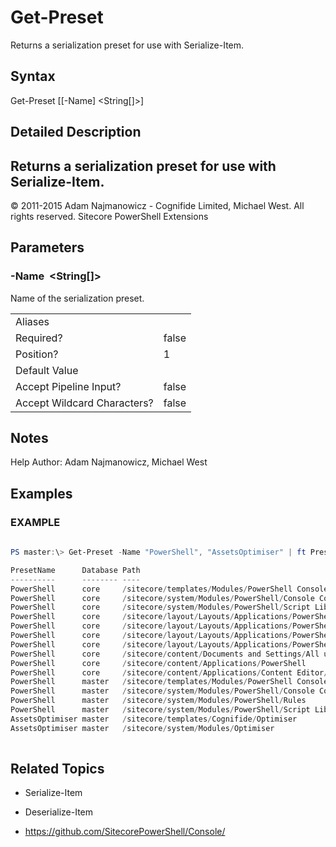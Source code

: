 ﻿# Get-Preset 
 
Returns a serialization preset for use with Serialize-Item. 
 
## Syntax 
 
Get-Preset [[-Name] &lt;String[]&gt;] 
 
 
## Detailed Description 
Returns a serialization preset for use with Serialize-Item. 
- 
© 2011-2015 Adam Najmanowicz - Cognifide Limited, Michael West. All rights reserved. Sitecore PowerShell Extensions 
 
## Parameters 
 
### -Name&nbsp; &lt;String[]&gt; 
 
Name of the serialization preset.
 

| | |
| - | - |
| Aliases |  |
| Required? | false |
| Position? | 1 |
| Default Value |  |
| Accept Pipeline Input? | false |
| Accept Wildcard Characters? | false | 
 
## Notes 
 
Help Author: Adam Najmanowicz, Michael West 
 
## Examples 
 
### EXAMPLE 
 
 
 
```powershell   
 
PS master:\> Get-Preset -Name "PowerShell", "AssetsOptimiser" | ft PresetName, Database, Path -AutoSize

PresetName      Database Path
----------      -------- ----
PowerShell      core     /sitecore/templates/Modules/PowerShell Console
PowerShell      core     /sitecore/system/Modules/PowerShell/Console Colors
PowerShell      core     /sitecore/system/Modules/PowerShell/Script Library
PowerShell      core     /sitecore/layout/Layouts/Applications/PowerShell Console
PowerShell      core     /sitecore/layout/Layouts/Applications/PowerShell ISE Sheer
PowerShell      core     /sitecore/layout/Layouts/Applications/PowerShell ISE
PowerShell      core     /sitecore/layout/Layouts/Applications/PowerShell ListView
PowerShell      core     /sitecore/content/Documents and Settings/All users/Start menu/Right/PowerShell Toolbox
PowerShell      core     /sitecore/content/Applications/PowerShell
PowerShell      core     /sitecore/content/Applications/Content Editor/Context Menues/Default/Context PowerShell Scripts
PowerShell      master   /sitecore/templates/Modules/PowerShell Console
PowerShell      master   /sitecore/system/Modules/PowerShell/Console Colors
PowerShell      master   /sitecore/system/Modules/PowerShell/Rules
PowerShell      master   /sitecore/system/Modules/PowerShell/Script Library
AssetsOptimiser master   /sitecore/templates/Cognifide/Optimiser
AssetsOptimiser master   /sitecore/system/Modules/Optimiser 
 
``` 
 
## Related Topics 
 
* Serialize-Item 
 
* Deserialize-Item 
 
* <a href='https://github.com/SitecorePowerShell/Console/' target='_blank'>https://github.com/SitecorePowerShell/Console/</a><br/>
